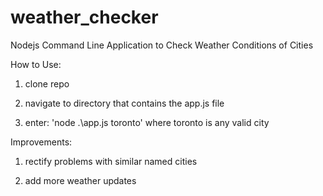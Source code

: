 # weather_checker
Nodejs Command Line Application to Check Weather Conditions of Cities

How to Use:

1. clone repo

2. navigate to directory that contains the app.js file

3. enter: 'node .\app.js toronto' where toronto is any valid city

Improvements:

1. rectify problems with similar named cities 

2. add more weather updates 

